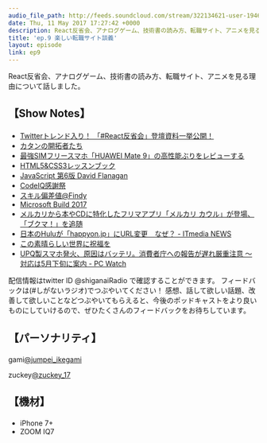 ```yaml
---
audio_file_path: http://feeds.soundcloud.com/stream/322134621-user-194620696-ep9.mp3
date: Thu, 11 May 2017 17:27:42 +0000
description: React反省会、アナログゲーム、技術書の読み方、転職サイト、アニメを見る理由について話しました。
title: 'ep.9 楽しい転職サイト談義'
layout: episode
link: ep9
---
```


<p><span>React反省会、アナログゲーム、技術書の読み方、転職サイト、アニメを見る理由について話しました。</span></p>
<h2>
  <p>【Show Notes】</p>
</h2>
<ul>
    <li><a href="https://www.wantedly.com/companies/wantedly/post_articles/61896" target="_blank">Twitterトレンド入り！ 「#React反省会」登壇資料一挙公開！</a></li>
    <li><a href="https://www.amazon.co.jp/dp/B017SB7QLO/ref=psdc_2189603051_t1_B004SAX1EK" target="_blank">カタンの開拓者たち</a></li>
    <li><a href="http://ascii.jp/elem/000/001/422/1422377/" target="_blank">最強SIMフリースマホ「HUAWEI Mate 9」の高性能ぶりをレビューする</a></li>
    <li><a href="https://www.amazon.co.jp/dp/4883378721/ref=cm_sw_r_tw_dp_x_RVjfzbD1RT5RJ" target="_blank">HTML5&CSS3レッスンブック</a></li>
    <li><a href="https://www.amazon.co.jp/dp/4873115736/ref=cm_sw_r_tw_dp_x_ZWjfzbQJNA10R" target="_blank">JavaScript 第6版   David Flanagan </a></li>
    <li><a href="https://codeiq.jp/magazine/2017/05/51411/" target="_blank">CodeIQ感謝祭</a></li>
    <li><a href="https://findy-code.io/" target="_blank">スキル偏差値@Findy</a></li>
    <li><a href="https://build.microsoft.com/" target="_blank">Microsoft Build 2017</a></li>
    <li><a href="http://jp.techcrunch.com/2017/05/08/book-c2c-app-mercari-kauru/" target="_blank">メルカリから本やCDに特化したフリマアプリ「メルカリ カウル」が登場、「ブクマ！」を追随</a></li>
    <li><a href="http://www.itmedia.co.jp/news/articles/1705/10/news093.html‬" target="_blank">日本のHuluが「happyon.jp」にURL変更　なぜ？ - ITmedia NEWS </a></li>
    <li><a href="http://konosuba.com/" target="_blank">この素晴らしい世界に祝福を</a></li>
    <li><a href="http://pc.watch.impress.co.jp/docs/news/1058606.html" target="_blank">UPQ製スマホ発火、原因はバッテリ。消費者庁への報告が遅れ厳重注意 ～対応は5月下旬に案内 - PC Watch</a></li>
</ul>
<p><span>
  配信情報はtwitter ID @shiganaiRadio で確認することができます。
  フィードバックは(#しがないラジオ)でつぶやいてください！
  感想、話して欲しい話題、改善して欲しいことなどつぶやいてもらえると、今後のポッドキャストをより良いものにしていけるので、ぜひたくさんのフィードバックをお待ちしています。
</span></p>
<h2>
  <p>【パーソナリティ】</p>
</h2>
<p><span>gami<a href="https://twitter.com/search?q=%40jumpei_ikegami&src=typd&lang=ja" target="_blank">@jumpei_ikegami</a></span></p>
<p><span>zuckey<a href="https://twitter.com/search?q=%40zuckey_17&src=typd&lang=ja" target="_blank">@zuckey_17</a></span></p>
<h2>
  <p>【機材】</p>
</h2>
<ul>
    <li>iPhone 7+</li>
    <li>ZOOM IQ7</li>
</ul>
